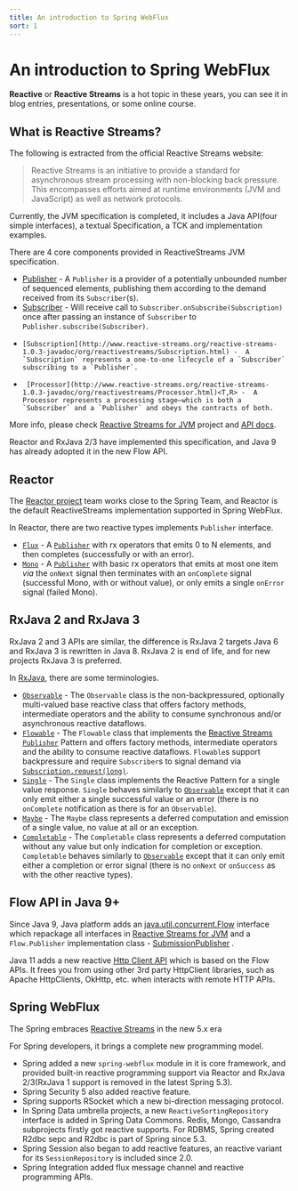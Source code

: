 ```yaml
---
title: An introduction to Spring WebFlux
sort: 1
---
```


# An introduction to Spring WebFlux


**Reactive** or **Reactive Streams** is a hot topic in these years, you can see it in blog entries, presentations, or some online course.

## What is Reactive Streams? 

The following is extracted from the official Reactive Streams website:

>Reactive Streams is an initiative to provide a standard for asynchronous stream processing with non-blocking back pressure. This encompasses efforts aimed at runtime environments (JVM and JavaScript) as well as network protocols.

Currently, the JVM specification is completed, it includes a Java API(four simple interfaces), a textual Specification, a TCK and implementation examples. 

There are 4 core components provided in ReactiveStreams JVM specification.

*  [Publisher](http://www.reactive-streams.org/reactive-streams-1.0.3-javadoc/org/reactivestreams/Publisher.html)<T> - A `Publisher` is a provider of a potentially unbounded number of sequenced elements, publishing them according to the demand received from its `Subscriber`(s). 
*    [Subscriber](http://www.reactive-streams.org/reactive-streams-1.0.3-javadoc/org/reactivestreams/Subscriber.html)<T> - Will receive call to `Subscriber.onSubscribe(Subscription)` once after passing an instance of `Subscriber` to `Publisher.subscribe(Subscriber)`.
*     [Subscription](http://www.reactive-streams.org/reactive-streams-1.0.3-javadoc/org/reactivestreams/Subscription.html) -  A `Subscription` represents a one-to-one lifecycle of a `Subscriber` subscribing to a `Publisher`. 
*      [Processor](http://www.reactive-streams.org/reactive-streams-1.0.3-javadoc/org/reactivestreams/Processor.html)<T,R> -  A Processor represents a processing stage—which is both a `Subscriber` and a `Publisher` and obeys the contracts of both.

More info, please check  [Reactive Streams for JVM](https://github.com/reactive-streams/reactive-streams-jvm#reactive-streams)  project  and [API docs](http://www.reactive-streams.org/reactive-streams-1.0.3-javadoc/org/reactivestreams/package-summary.html).

Reactor and RxJava 2/3 have implemented this specification, and Java 9 has already adopted it in the new Flow API. 

## Reactor

The [Reactor project](https://projectreactor.io/) team works close to the Spring Team, and Reactor is the default ReactiveStreams implementation supported in Spring WebFlux.

In Reactor, there are two reactive types implements `Publisher` interface.

* [`Flux`](https://projectreactor.io/docs/core/release/api/reactor/core/publisher/Flux.html) -  A  [`Publisher`](https://www.reactive-streams.org/reactive-streams-1.0.3-javadoc/org/reactivestreams/Publisher.html?is-external=true) with rx operators that emits 0 to N elements, and then completes (successfully or with an error). 
* [`Mono`](https://projectreactor.io/docs/core/release/api/reactor/core/publisher/Mono.html) - A  [`Publisher`](https://www.reactive-streams.org/reactive-streams-1.0.3-javadoc/org/reactivestreams/Publisher.html?is-external=true) with basic rx operators that emits at most one item *via* the `onNext` signal then terminates with an `onComplete` signal (successful Mono, with or without value), or only emits a single `onError` signal (failed Mono).  

## RxJava 2 and RxJava 3

RxJava 2 and 3 APIs are similar, the difference is RxJava 2 targets Java 6 and RxJava 3 is rewritten in Java 8.  RxJava 2 is end of life, and for new projects RxJava 3 is preferred.

In [RxJava](https://github.com/ReactiveX/RxJava), there are some terminologies.

- [`Observable`](http://reactivex.io/RxJava/3.x/javadoc/io/reactivex/rxjava3/core/Observable.html) - The `Observable` class is the non-backpressured, optionally multi-valued base reactive class that offers factory methods, intermediate operators and the ability to consume synchronous and/or asynchronous reactive dataflows. 
- [`Flowable`](http://reactivex.io/RxJava/3.x/javadoc/io/reactivex/rxjava3/core/Flowable.html) - The `Flowable` class that implements the [Reactive Streams](https://github.com/reactive-streams/reactive-streams-jvm) [`Publisher`](http://www.reactive-streams.org/reactive-streams-1.0.3-javadoc/org/reactivestreams/Publisher.html?is-external=true) Pattern and offers factory methods, intermediate operators and the ability to consume reactive dataflows. `Flowable`s support backpressure and require `Subscriber`s to signal demand via [`Subscription.request(long)`](http://www.reactive-streams.org/reactive-streams-1.0.3-javadoc/org/reactivestreams/Subscription.html?is-external=true#request-long-).
- [`Single`](http://reactivex.io/RxJava/3.x/javadoc/io/reactivex/rxjava3/core/Single.html) - The `Single` class implements the Reactive Pattern for a single value response.  `Single` behaves similarly to [`Observable`](http://reactivex.io/RxJava/3.x/javadoc/io/reactivex/rxjava3/core/Observable.html) except that it can only emit either a single successful value or an error (there is no `onComplete` notification as there is for an `Observable`). 
- [`Maybe`](http://reactivex.io/RxJava/3.x/javadoc/io/reactivex/rxjava3/core/Maybe.html) - The `Maybe` class represents a deferred computation and emission of a single value, no value at all or an exception. 
- [`Completable`](http://reactivex.io/RxJava/3.x/javadoc/io/reactivex/rxjava3/core/Completable.html) - The `Completable` class represents a deferred computation without any value but only indication for completion or exception.  `Completable` behaves similarly to [`Observable`](http://reactivex.io/RxJava/3.x/javadoc/io/reactivex/rxjava3/core/Observable.html) except that it can only emit either a completion or error signal (there is no `onNext` or `onSuccess` as with the other reactive types). 

## Flow API in Java 9+

Since Java 9,  Java platform adds an [java.util.concurrent.Flow](https://docs.oracle.com/javase/9/docs/api/java/util/concurrent/Flow.html)  interface which repackage all interfaces in [Reactive Streams for JVM](https://github.com/reactive-streams/reactive-streams-jvm#reactive-streams)  and a `Flow.Publisher` implementation class  - [SubmissionPublisher](https://docs.oracle.com/javase/9/docs/api/java/util/concurrent/SubmissionPublisher.html) .

Java 11 adds a new reactive [Http Client API](https://docs.oracle.com/en/java/javase/11/docs/api/java.net.http/java/net/http/HttpClient.html) which is based on the Flow APIs. It frees you from using other 3rd party HttpClient libraries, such as Apache HttpClients, OkHttp, etc. when interacts with remote HTTP APIs.

## Spring WebFlux

The Spring embraces [Reactive Streams](http://www.reactive-streams.org/) in the new 5.x era

For Spring developers, it brings a complete new programming model. 

* Spring added a new `spring-webflux` module in it is core framework, and provided built-in reactive programming support via Reactor and RxJava 2/3(RxJava 1 support is removed in the latest Spring 5.3). 
* Spring Security 5 also added reactive feature. 
* Spring supports RSocket which a new bi-direction messaging protocol.
* In Spring Data umbrella projects, a new `ReactiveSortingRepository` interface is added in Spring Data Commons. Redis, Mongo, Cassandra subprojects firstly got reactive supports. For RDBMS, Spring created R2dbc sepc and R2dbc is part of Spring since 5.3. 
* Spring Session also began to add reactive features, an reactive variant for its `SessionRepository` is included since 2.0.
* Spring Integration added flux message channel and reactive programming APIs.

